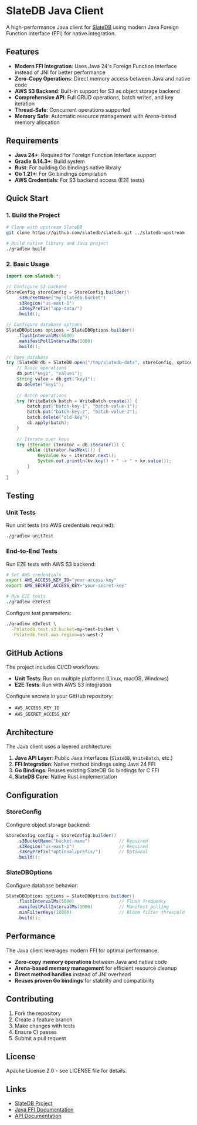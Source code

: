 # SlateDB Java Client

A high-performance Java client for [SlateDB](https://github.com/slatedb/slatedb) using modern Java Foreign Function Interface (FFI) for native integration.

## Features

- **Modern FFI Integration**: Uses Java 24's Foreign Function Interface instead of JNI for better performance
- **Zero-Copy Operations**: Direct memory access between Java and native code
- **AWS S3 Backend**: Built-in support for S3 as object storage backend  
- **Comprehensive API**: Full CRUD operations, batch writes, and key iteration
- **Thread-Safe**: Concurrent operations supported
- **Memory Safe**: Automatic resource management with Arena-based memory allocation

## Requirements

- **Java 24+**: Required for Foreign Function Interface support
- **Gradle 8.14.3+**: Build system
- **Rust**: For building Go bindings native library
- **Go 1.21+**: For Go bindings compilation
- **AWS Credentials**: For S3 backend access (E2E tests)

## Quick Start

### 1. Build the Project

```bash
# Clone with upstream SlateDB
git clone https://github.com/slatedb/slatedb.git ../slatedb-upstream

# Build native library and Java project
./gradlew build
```

### 2. Basic Usage

```java
import com.slatedb.*;

// Configure S3 backend
StoreConfig storeConfig = StoreConfig.builder()
    .s3BucketName("my-slatedb-bucket")
    .s3Region("us-east-1") 
    .s3KeyPrefix("app-data/")
    .build();

// Configure database options
SlateDBOptions options = SlateDBOptions.builder()
    .flushIntervalMs(5000)
    .manifestPollIntervalMs(1000)
    .build();

// Open database
try (SlateDB db = SlateDB.open("/tmp/slatedb-data", storeConfig, options)) {
    // Basic operations
    db.put("key1", "value1");
    String value = db.get("key1");
    db.delete("key1");
    
    // Batch operations
    try (WriteBatch batch = WriteBatch.create()) {
        batch.put("batch-key-1", "batch-value-1");
        batch.put("batch-key-2", "batch-value-2");
        batch.delete("old-key");
        db.apply(batch);
    }
    
    // Iterate over keys
    try (Iterator iterator = db.iterator()) {
        while (iterator.hasNext()) {
            KeyValue kv = iterator.next();
            System.out.println(kv.key() + " -> " + kv.value());
        }
    }
}
```

## Testing

### Unit Tests

Run unit tests (no AWS credentials required):

```bash
./gradlew unitTest
```

### End-to-End Tests

Run E2E tests with AWS S3 backend:

```bash
# Set AWS credentials
export AWS_ACCESS_KEY_ID="your-access-key"
export AWS_SECRET_ACCESS_KEY="your-secret-key"

# Run E2E tests
./gradlew e2eTest
```

Configure test parameters:

```bash
./gradlew e2eTest \
  -Pslatedb.test.s3.bucket=my-test-bucket \
  -Pslatedb.test.aws.region=us-west-2
```

## GitHub Actions

The project includes CI/CD workflows:

- **Unit Tests**: Run on multiple platforms (Linux, macOS, Windows)
- **E2E Tests**: Run with AWS S3 integration

Configure secrets in your GitHub repository:
- `AWS_ACCESS_KEY_ID`
- `AWS_SECRET_ACCESS_KEY`

## Architecture

The Java client uses a layered architecture:

1. **Java API Layer**: Public Java interfaces (`SlateDB`, `WriteBatch`, etc.)
2. **FFI Integration**: Native method bindings using Java 24 FFI
3. **Go Bindings**: Reuses existing SlateDB Go bindings for C FFI
4. **SlateDB Core**: Native Rust implementation

## Configuration

### StoreConfig

Configure object storage backend:

```java
StoreConfig config = StoreConfig.builder()
    .s3BucketName("bucket-name")           // Required
    .s3Region("us-east-1")                 // Required  
    .s3KeyPrefix("optional/prefix/")       // Optional
    .build();
```

### SlateDBOptions

Configure database behavior:

```java
SlateDBOptions options = SlateDBOptions.builder()
    .flushIntervalMs(5000)                 // Flush frequency
    .manifestPollIntervalMs(1000)          // Manifest polling
    .minFilterKeys(10000)                  // Bloom filter threshold
    .build();
```

## Performance

The Java client leverages modern FFI for optimal performance:

- **Zero-copy memory operations** between Java and native code
- **Arena-based memory management** for efficient resource cleanup  
- **Direct method handles** instead of JNI overhead
- **Reuses proven Go bindings** for stability and compatibility

## Contributing

1. Fork the repository
2. Create a feature branch
3. Make changes with tests
4. Ensure CI passes
5. Submit a pull request

## License

Apache License 2.0 - see LICENSE file for details.

## Links

- [SlateDB Project](https://github.com/slatedb/slatedb)
- [Java FFI Documentation](https://openjdk.org/jeps/454)
- [API Documentation](./CLAUDE.md)